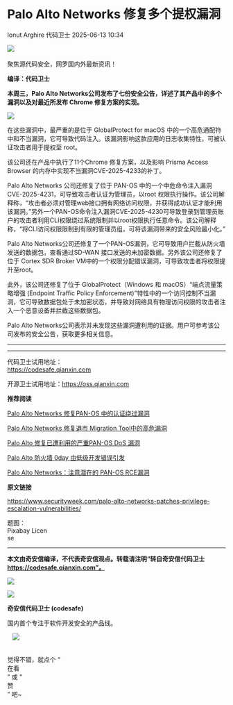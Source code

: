 #  Palo Alto Networks 修复多个提权漏洞  
Ionut Arghire  代码卫士   2025-06-13 10:34  
  
![](https://mmbiz.qpic.cn/mmbiz_gif/Az5ZsrEic9ot90z9etZLlU7OTaPOdibteeibJMMmbwc29aJlDOmUicibIRoLdcuEQjtHQ2qjVtZBt0M5eVbYoQzlHiaw/640?wx_fmt=gif "")  
    
聚焦源代码安全，网罗国内外最新资讯！  
  
**编译：代码卫士**  
  
**本周三，Palo Alto Networks公司发布了七份安全公告，详述了其产品中的多个漏洞以及对最近所发布 Chrome 修复方案的实现。**  
  
![](https://mmbiz.qpic.cn/mmbiz_png/oBANLWYScMRV4TpHia5020fSlxqurOMJeyG88q4OfM02iapvB5icwRib9E4o3hWcRn2JrtJH6DDnGn3Wtu7SfTSgow/640?wx_fmt=png&from=appmsg "")  
  
  
在这些漏洞中，最严重的是位于 GlobalProtect for macOS 中的一个高危通配符中和不当漏洞，它可导致代码注入。该漏洞影响这款应用的日志收集特性，可被认证攻击者用于提权至 root。  
  
该公司还在产品中执行了11个Chrome 修复方案，以及影响 Prisma Access Browser 的内存中实现不当漏洞CVE-2025-4233的补丁。  
  
Palo Alto Networks 公司还修复了位于 PAN-OS 中的一个中危命令注入漏洞CVE-2025-4231，可导致攻击者认证为管理员，以root 权限执行操作。该公司解释称，“攻击者必须对管理web接口拥有网络访问权限，并获得成功认证才能利用该漏洞。”另外一个PAN-OS命令注入漏洞CVE-2025-4230可导致登录到管理员账户的攻击者利用CLI权限绕过系统限制并以root权限执行任意命令。该公司解释称，“将CLI访问权限限制到有限的管理员组，可将该漏洞带来的安全风险最小化。”  
  
Palo Alto Networks公司还修复了一个PAN-OS漏洞，它可导致用户拦截从防火墙发送的数据包，查看通过SD-WAN 接口发送的未加密数据。另外该公司还修复了位于 Cortex SDR Broker VM中的一个权限分配错误漏洞，可导致攻击者将权限提升至root。  
  
此外，该公司还修复了位于 GlobalProtect（Windows 和 macOS）“端点流量策略增强 (Endpoint Traffic Policy Enforcement)”特性中的一个访问控制不当漏洞，它可导致数据包处于未加密状态，并导致对网络具有物理访问权限的攻击者注入一个恶意设备并拦截这些数据包。  
  
Palo Alto Networks公司表示并未发现这些漏洞遭利用的证据。用户可参考该公司发布的安全公告，获取更多相关信息。  
  
  
****  
****  
代码卫士试用地址：  
https://codesafe.qianxin.com  
  
开源卫士试用地址：https://oss.qianxin.com  
  
  
  
  
  
  
  
  
  
  
  
  
  
**推荐阅读**  
  
[Palo Alto Networks 修复PAN-OS 中的认证绕过漏洞](https://mp.weixin.qq.com/s?__biz=MzI2NTg4OTc5Nw==&mid=2247522232&idx=2&sn=3bc7a4466c3c33ff643ca604524fa401&scene=21#wechat_redirect)  
  
  
[Palo Alto Networks 修复退市 Migration Tool中的高危漏洞](https://mp.weixin.qq.com/s?__biz=MzI2NTg4OTc5Nw==&mid=2247522035&idx=2&sn=71c00b294647fadae4e56ffc500f1300&scene=21#wechat_redirect)  
  
  
[Palo Alto 修复已遭利用的严重PAN-OS DoS 漏洞](https://mp.weixin.qq.com/s?__biz=MzI2NTg4OTc5Nw==&mid=2247521932&idx=1&sn=518332fa38f3263ee23df7a70c1187d3&scene=21#wechat_redirect)  
  
  
[Palo Alto 防火墙 0day 由低级开发错误引发](https://mp.weixin.qq.com/s?__biz=MzI2NTg4OTc5Nw==&mid=2247521617&idx=2&sn=0e9ac32a3223e727cd6cd99460e0387e&scene=21#wechat_redirect)  
  
  
[Palo Alto Networks：注意潜在的 PAN-OS RCE漏洞](https://mp.weixin.qq.com/s?__biz=MzI2NTg4OTc5Nw==&mid=2247521440&idx=1&sn=3bf8ff26ce74c0c7fbfeb2701a773a5f&scene=21#wechat_redirect)  
  
  
  
  
  
**原文链接**  
  
https://www.securityweek.com/palo-alto-networks-patches-privilege-escalation-vulnerabilities/  
  
  
  
题图：  
Pixabay Licen  
se  
  
****  
**本文由奇安信编译，不代表奇安信观点。转载请注明“转自奇安信代码卫士 https://codesafe.qianxin.com”。**  
  
  
  
  
![](https://mmbiz.qpic.cn/mmbiz_jpg/oBANLWYScMSf7nNLWrJL6dkJp7RB8Kl4zxU9ibnQjuvo4VoZ5ic9Q91K3WshWzqEybcroVEOQpgYfx1uYgwJhlFQ/640?wx_fmt=jpeg "")  
  
![](https://mmbiz.qpic.cn/mmbiz_jpg/oBANLWYScMSN5sfviaCuvYQccJZlrr64sRlvcbdWjDic9mPQ8mBBFDCKP6VibiaNE1kDVuoIOiaIVRoTjSsSftGC8gw/640?wx_fmt=jpeg "")  
  
**奇安信代码卫士 (codesafe)**  
  
国内首个专注于软件开发安全的产品线。  
  
   ![](https://mmbiz.qpic.cn/mmbiz_gif/oBANLWYScMQ5iciaeKS21icDIWSVd0M9zEhicFK0rbCJOrgpc09iaH6nvqvsIdckDfxH2K4tu9CvPJgSf7XhGHJwVyQ/640?wx_fmt=gif "")  
  
   
觉得不错，就点个 “  
在看  
” 或 "  
赞  
” 吧~  
  

